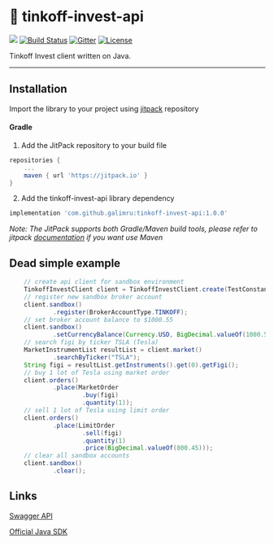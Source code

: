 # 🚀 tinkoff-invest-api

[![](https://jitpack.io/v/galimru/tinkoff-invest-api.svg)](https://jitpack.io/#galimru/tinkoff-invest-api)
[![Build Status](https://travis-ci.org/galimru/tinkoff-invest-api.svg?branch=main)](https://travis-ci.org/galimru/tinkoff-invest-api)
[![Gitter](https://badges.gitter.im/galimru/tinkoff-invest-api.svg)](https://gitter.im/galimru/tinkoff-invest-api)
[![License](https://img.shields.io/badge/License-Apache%202.0-blue.svg)](https://opensource.org/licenses/Apache-2.0)

Tinkoff Invest client written on Java.

---

## Installation

Import the library to your project using [jitpack](https://jitpack.io/#galimru/tinkoff-invest-api/1.0.0) repository 

#### Gradle

  1. Add the JitPack repository to your build file
  
```gradle
repositories {
    ...
    maven { url 'https://jitpack.io' }
}
```

  2. Add the tinkoff-invest-api library dependency

```gradle
implementation 'com.github.galimru:tinkoff-invest-api:1.0.0'
```

_Note: The JitPack supports both Gradle/Maven build tools, please refer to jitpack [documentation](https://jitpack.io/#galimru/tinkoff-invest-api) if you want use Maven_


## Dead simple example

```java
    // create api client for sandbox environment
    TinkoffInvestClient client = TinkoffInvestClient.create(TestConstants.TOKEN, true);
    // register new sandbox broker account
    client.sandbox()
            .register(BrokerAccountType.TINKOFF);
    // set broker account balance to $1000.55
    client.sandbox()
            .setCurrencyBalance(Currency.USD, BigDecimal.valueOf(1000.55));
    // search figi by ticker TSLA (Tesla)
    MarketInstrumentList resultList = client.market()
            .searchByTicker("TSLA");
    String figi = resultList.getInstruments().get(0).getFigi();
    // buy 1 lot of Tesla using market order
    client.orders()
            .place(MarketOrder
                    .buy(figi)
                    .quantity(1));
    // sell 1 lot of Tesla using limit order
    client.orders()
            .place(LimitOrder
                    .sell(figi)
                    .quantity(1)
                    .price(BigDecimal.valueOf(800.45)));
    // clear all sandbox accounts
    client.sandbox()
            .clear();
```


## Links

[Swagger API](https://tinkoffcreditsystems.github.io/invest-openapi/swagger-ui/)

[Official Java SDK](https://github.com/TinkoffCreditSystems/invest-openapi-java-sdk)
